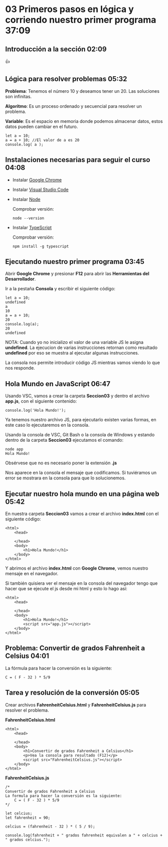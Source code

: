 # 03 Primeros pasos en lógica y corriendo nuestro primer programa                                              37:09

## Introducción a la sección                                                                                   02:09

:+1:

## Lógica para resolver problemas                                                                              05:32

**Problema**: Tenemos el número 10 y deseamos tener un 20. Las soluciones son infinitas.

**Algoritmo**: Es un proceso ordenado y secuencial para resolver un problema.

**Variable**: Es el espacio en memoria donde podemos almacenar datos, estos datos pueden cambiar en el futuro.

```
let a = 10;
a = a + 10; //El valor de a es 20
console.log( a );
```

## Instalaciones necesarias para seguir el curso                                                               04:08

* Instalar [Google Chrome](https://www.google.com/intl/es_es/chrome/)

* Instalar [Visual Studio Code](https://code.visualstudio.com/)

* Instalar [Node](https://nodejs.org/es/)

   Comprobar versión:

   `node --version`

* Instalar [TypeScript](https://www.typescriptlang.org/)

   Comprobar versión:

   `npm install -g typescript`

## Ejecutando nuestro primer programa                                                                          03:45

Abrir **Google Chrome** y presionar **F12** para abrir las **Herramientas del Desarrollador**.

Ir a la pestaña **Consola** y escribir el siguiente código:

```
let a = 10;
undefined
a
10
a = a + 10;
20
console.log(a);
20
undefined
```

NOTA: Cuando yo no inicializo el valor de una variable JS le asigna **undefined**. La ejecucion de varias instrucciones retornan como resultado **undefined** por eso se muestra al ejecutar algunas instrucciones.

La consola nos permite introducir código JS mientras vamos viendo lo que nos responde.

## Hola Mundo en JavaScript                                                                                    06:47

Usando VSC, vamos a crear la carpeta **Seccion03** y dentro el archivo **app.js**, con el siguiente contenido:

`console.log('Hola Mundo!');`

Ya tenemos nuestro archivo JS, para ejecutarlo existen varias formas, en este caso lo ejecutaremos en la consola.

Usando la consola de VSC, Git Bash o la consola de Windows y estando dentro de la carpeta **Seccion03** ejecutamos el comando:

```
node app
Hola Mundo!
```

Obsérvese que no es necesario poner la extensión **.js**

Nos aparece en la consola el mensaje que codificamos. Si tuviéramos un error se mostrara en la consola para que lo solucionemos.
 
## Ejecutar nuestro hola mundo en una página web                                                               05:42

En nuestra carpeta **Seccion03** vamos a crear el archivo **index.html** con el siguiente código:

```
<html>
    <head>

    </head>
    <body>
        <h1>Hola Mundo!</h1>
    </body>
</html>
```

Y abrimos el archivo **index.html** con **Google Chrome**, vemos nuestro mensaje en el navegador.

Si también quisiera ver el mensaje en la consola del navegador tengo que hacer que se ejecute el js desde mi html y esto lo hago así:

```
<html>
    <head>

    </head>
    <body>
        <h1>Hola Mundo!</h1>
        <script src="app.js"></script>
    </body>
</html>
```
## Problema: Convertir de grados Fahrenheit a Celsius                                                          04:01

La fórmula para hacer la conversión es la siguiente:

	C = ( F - 32 ) * 5/9

## Tarea y resolución de la conversión                                                                         05:05

Crear archivos **FahrenheitCelsius.html** y **FahrenheitCelsius.js** para resolver el problema.

**FahrenheitCelsius.html**

```
<html>
    <head>

    </head>
    <body>
        <h1>Convertir de grados Fahrenheit a Celsius</h1>
        <p>Vea la consola para resultado (F12)</p>
        <script src="FahrenheitCelsius.js"></script>
    </body>
</html>
```

**FahrenheitCelsius.js**

```
/*
Convertir de grados Fahrenheit a Celsius
La formula para hacer la conversión es la siguiente:
    C = ( F - 32 ) * 5/9   
*/

let celcius;
let fahrenheit = 90;

celcius = (fahrenheit - 32 ) * ( 5 / 9);

console.log(fahrenheit + " grados fahrenheit equivalen a " + celcius + " grados celcius.");

```
